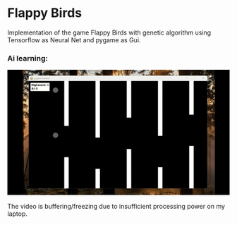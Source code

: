 # Flappy Birds

Implementation of the game Flappy Birds with genetic algorithm using Tensorflow as Neural Net and pygame as Gui.

### Ai learning:
![Learning Ai](https://raw.githubusercontent.com/Skilsu/FlappyBirdsPygame/master/data/FlappyBirdsAi.gif)

The video is buffering/freezing due to insufficient processing power on my laptop.
